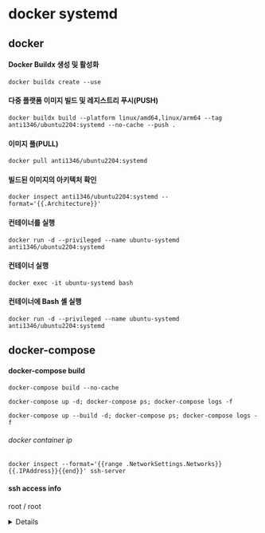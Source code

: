 # docker systemd

## docker
#### Docker Buildx 생성 및 활성화
```
docker buildx create --use
```
####  다중 플랫폼 이미지 빌드 및 레지스트리 푸시(PUSH)
```
docker buildx build --platform linux/amd64,linux/arm64 --tag anti1346/ubuntu2204:systemd --no-cache --push .
```
#### 이미지 풀(PULL)
```
docker pull anti1346/ubuntu2204:systemd
```
#### 빌드된 이미지의 아키텍처 확인
```
docker inspect anti1346/ubuntu2204:systemd --format='{{.Architecture}}'
```
#### 컨테이너를 실행
```
docker run -d --privileged --name ubuntu-systemd anti1346/ubuntu2204:systemd
```
#### 컨테이너 실행
```
docker exec -it ubuntu-systemd bash
```
#### 컨테이너에 Bash 셸 실행
```
docker run -d --privileged --name ubuntu-systemd anti1346/ubuntu2204:systemd
```





## docker-compose
#### docker-compose build
```
docker-compose build --no-cache
```
```
docker-compose up -d; docker-compose ps; docker-compose logs -f
```
```
docker-compose up --build -d; docker-compose ps; docker-compose logs -f
```

###### docker container ip
```
docker inspect --format='{{range .NetworkSettings.Networks}}{{.IPAddress}}{{end}}' ssh-server
```
#### ssh access info
root / root







<details>

##### docker build
```
docker build --tag anti1346/ubuntu2204:systemd --no-cache .
```
```
docker build --tag anti1346/ubuntu2204:systemd --build-arg SSH_ROOT_PASSWORD=rootpw -f ./Dockerfile .
```
##### docker push
```
docker push anti1346/ubuntu2204:systemd
```
##### Privileged 모드로 컨테이너 실행
```
docker run -d --privileged --name ubuntu-systemd anti1346/ubuntu2204:systemd
```
##### 컨테이너 접속(진입)
```
docker exec -it ubuntu-systemd bash
```

##### Privileged 모드로 컨테이너 실행 후 컨테이너에 액세스(접속)
```
docker run -it --rm --privileged --name ubuntu-systemd anti1346/ubuntu2204:systemd bash
```
</details>
